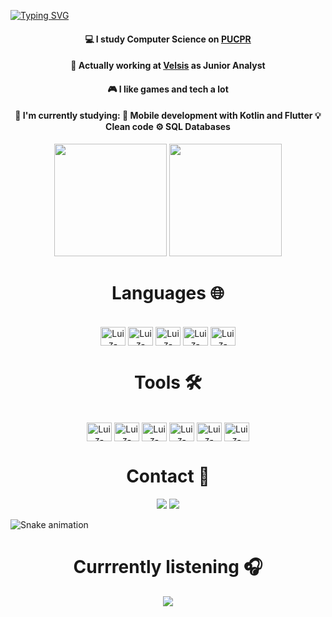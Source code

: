

[![Typing SVG](https://readme-typing-svg.herokuapp.com?color=0996F7&size=25&center=true&vCenter=true&width=1000&lines=%3C+Hi!+I'm+Luiz%2C+welcome+%F0%9F%96%96%F0%9F%8F%BC!+%2F%3E)](https://git.io/typing-svg)

<div align='center'>
   <h4>💻 I study Computer Science on <a href="https://www.pucpr.br/">PUCPR</a></h4>
   <h4>💼 Actually working at <a href="https://velsis.com.br/">Velsis</a> as Junior Analyst</h4>
   <h4>🎮 I like games and tech a lot</h4>
</div>

<div align='center'>
   <h4>📖 I'm currently studying:
      📱 Mobile development with Kotlin and Flutter
      💡 Clean code
      ⚙️ SQL Databases
   </h4>   
</div>
<p align="center">
  <img height="180em" src="https://github-readme-stats.vercel.app/api?username=Zuilinho&show_icons=true&hide_border=true&theme=algolia&include_all_commits=true&count_private=true"/>
  <img height="180em" src="https://github-readme-stats.vercel.app/api/top-langs/?username=Zuilinho&hide_border=true&layout=compact&langs_count=7&theme=algolia"/>
</p>

<div align='center'>
   <h1>Languages 🌐 </h1>
</div>
<div align='center'><br>
  <img align="center" alt="Luiz-Java" height="30" width="40" src="https://cdn.jsdelivr.net/gh/devicons/devicon/icons/java/java-original.svg">
  <img align="center" alt="Luiz-Kotlin" height="30" width="40" src="https://cdn.jsdelivr.net/gh/devicons/devicon/icons/kotlin/kotlin-original.svg">
  <img align="center" alt="Luiz-Csharp" height="30" width="40" src="https://cdn.jsdelivr.net/gh/devicons/devicon/icons/csharp/csharp-original.svg">
  <img align="center" alt="Luiz-JavaScript" height="30" width="40" src="https://cdn.jsdelivr.net/gh/devicons/devicon/icons/javascript/javascript-original.svg">
  <img align="center" alt="Luiz-Dart" height="30" width="40" src="https://cdn.jsdelivr.net/gh/devicons/devicon/icons/dart/dart-original.svg">
</div>
   
<div align='center'>
   <h1>Tools 🛠</h1>
</div>
<div align='center'><br>
  <img align="center" alt="Luiz-Vscode" height="30" width="40" src="https://cdn.jsdelivr.net/gh/devicons/devicon/icons/vscode/vscode-original.svg">
  <img align="center" alt="Luiz-IntelliJ" height="30" width="40" src="https://cdn.jsdelivr.net/gh/devicons/devicon/icons/intellij/intellij-original.svg">
  <img align="center" alt="Luiz-Docker" height="30" width="40" src="https://cdn.jsdelivr.net/gh/devicons/devicon/icons/docker/docker-original.svg">
  <img align="center" alt="Luiz-Azure" height="30" width="40" src="https://cdn.jsdelivr.net/gh/devicons/devicon/icons/azure/azure-original.svg">
  <img align="center" alt="Luiz-MySQL" height="30" width="40" src="https://cdn.jsdelivr.net/gh/devicons/devicon/icons/mysql/mysql-original.svg">
  <img align="center" alt="Luiz-PostgreSQL" height="30" width="40" src="https://cdn.jsdelivr.net/gh/devicons/devicon/icons/postgresql/postgresql-original.svg"/>
</div>   

##
<div align='center'>
   <h1> Contact 📲 </h1>
</div>

<div align='center'>
  <a href="https://www.linkedin.com/in/luiz-henrique-bald%C3%A3o-filho-a89368144/" target="_blank"> <img src="https://img.shields.io/badge/LinkedIn-0077B5?style=for-the-badge&logo=linkedin&logoColor=white" target="_blank"></a>
  <a href = "mailto:luizhbfilho@outlook.com"><img src="https://img.shields.io/badge/Outlook-0078D4?style=for-the-badge&logo=microsoft-outlook&logoColor=white" target="_blank"></a>
</div>

![Snake animation](https://github.com/Zuilinho/Zuilinho/blob/output/github-contribution-grid-snake.svg)

<div align='center'>
   <h1> Currrently listening 🎧 </h1>
</div>

<p align='center'>
   <img src="https://spotify-now-playing-zuilinho.vercel.app/api/spotify?background_color=0d1117&border_color=0d1117" />
</p>
